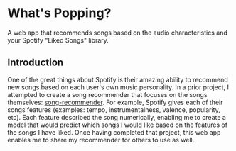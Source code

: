 # What's Popping?
A web app that recommends songs based on the audio characteristics and your Spotify "Liked Songs" library. 
## Introduction
One of the great things about Spotify is their amazing ability to recommend new songs based on each user's own music personality. In a prior project, I attempted to create a song recommender that focuses on the songs themselves: [song-recommender](https://github.com/isacmlee/song-recommender). For example, Spotify gives each of their songs features (examples: tempo, instrumentalness, valence, popularity, etc). Each feature described the song numerically, enabling me to create a model that would predict which songs I would like based on the features of the songs I have liked. Once having completed that project, this web app enables me to share my recommender for others to use as well.
